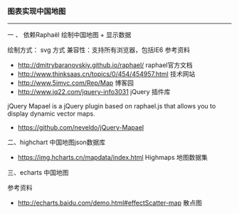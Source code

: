 ### 图表实现中国地图
---

一 、 依赖Raphaël 绘制中国地图 + 显示数据

绘制方式： svg 方式
兼容性：支持所有浏览器，包括IE6
参考资料
*  http://dmitrybaranovskiy.github.io/raphael/  raphael官方文档
*  http://www.thinksaas.cn/topics/0/454/454957.html  技术网站
*  http://www.5imvc.com/Rep/Map  博客园
*  http://www.jq22.com/jquery-info3031 jQuery 插件库

jQuery Mapael is a jQuery plugin based on raphael.js that allows you to display dynamic vector maps.
* https://github.com/neveldo/jQuery-Mapael


二、highchart 中国地图json数据库

* https://img.hcharts.cn/mapdata/index.html   Highmaps 地图数据集

三、echarts 中国地图

参考资料

* http://echarts.baidu.com/demo.html#effectScatter-map  散点图
